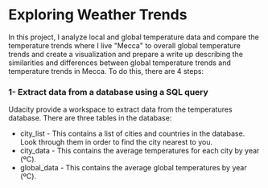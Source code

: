 # Exploring Weather Trends
In this project, I analyze local and global temperature data and compare the temperature trends where I live "Mecca" to overall global temperature trends and create a visualization and prepare a write up describing the similarities and differences between global temperature trends and temperature trends in Mecca. To do this, there are 4 steps:

### 1- Extract data from a database using a SQL query
Udacity provide a workspace to extract data from the temperatures database. There are three tables in the database:
- city_list - This contains a list of cities and countries in the database. Look through them in order to find the city nearest to you.
- city_data - This contains the average temperatures for each city by year (ºC).
- global_data - This contains the average global temperatures by year (ºC).
